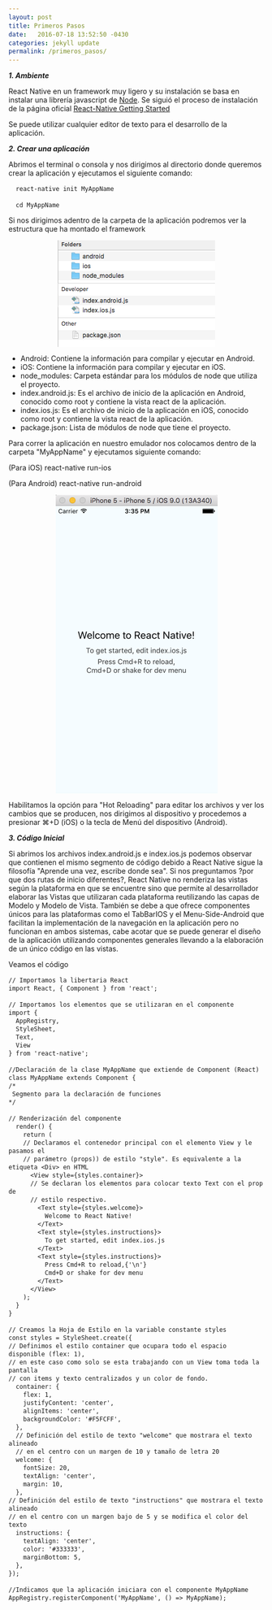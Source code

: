 ```yaml
---
layout: post
title: Primeros Pasos
date:   2016-07-18 13:52:50 -0430
categories: jekyll update
permalink: /primeros_pasos/
---
```


 ***1. Ambiente***
 
 React Native en un framework muy ligero y su instalación se basa en instalar una librería javascript de [Node](https://nodejs.org/en/). Se siguió el proceso de instalación de la página oficial [React-Native Getting Started](https://facebook.github.io/react-native/docs/getting-started.html)
 
Se puede utilizar cualquier editor de texto para el desarrollo de la aplicación.

***2. Crear una aplicación***

Abrimos el terminal o consola y nos dirigimos al directorio donde queremos crear la aplicación y ejecutamos el siguiente comando:

```
  react-native init MyAppName

  cd MyAppName
```

 Si nos dirigimos adentro de la carpeta de la aplicación podremos ver la estructura que ha montado el framework
 
<img style="display: block;
    margin-left: auto;
    margin-right: auto;" src="../Images/Archivos_Iniciales.png">

 - Android: Contiene la información para compilar y ejecutar en Android.
 - iOS: Contiene la información para compilar y ejecutar en iOS.
 - node_modules: Carpeta estándar para los módulos de node que utiliza el proyecto.
 - index.android.js: Es el archivo de inicio de la aplicación en Android, conocido como root y contiene la vista react de la aplicación.
 - index.ios.js: Es el archivo de inicio de la aplicación en iOS, conocido como root y contiene la vista react de la aplicación.
 - package.json: Lista de módulos de node que tiene el proyecto.

Para correr la aplicación en nuestro emulador nos colocamos dentro de la carpeta "MyAppName" y ejecutamos siguiente comando:

  (Para iOS)
    react-native run-ios
    
  (Para Android)
    react-native run-android

<img style="display: block;
    margin-left: auto;
    margin-right: auto;" src="../Images/Primera_Vista.png">

Habilitamos la opción para "Hot Reloading" para editar los archivos y ver los cambios que se producen, nos dirigimos al dispositivo y procedemos a presionar ⌘+D (iOS) o la tecla de Menú del dispositivo (Android).

***3. Código Inicial***

 Si abrimos los archivos index.android.js e index.ios.js podemos observar que contienen el mismo segmento de código debido a React Native sigue la filosofía "Aprende una vez, escribe donde sea". Si nos preguntamos ?por que dos rutas de inicio diferentes?, React Native no renderiza las vistas según la plataforma en que se encuentre sino que permite al desarrollador elaborar las Vistas que utilizaran cada plataforma reutilizando las capas de Modelo y Modelo de Vista. También se debe a que ofrece componentes únicos para las plataformas como el TabBarIOS y el Menu-Side-Android que facilitan la implementación de la navegación en la aplicación pero no funcionan en ambos sistemas, cabe acotar que se puede generar el diseño de la aplicación utilizando componentes generales llevando a la elaboración de un único código en las vistas.

Veamos el código 

```
// Importamos la libertaria React 
import React, { Component } from 'react';

// Importamos los elementos que se utilizaran en el componente
import {
  AppRegistry,
  StyleSheet,
  Text,
  View
} from 'react-native';

//Declaración de la clase MyAppName que extiende de Component (React)
class MyAppName extends Component {
/*
 Segmento para la declaración de funciones 
*/

// Renderización del componente
  render() {
    return (
    // Declaramos el contenedor principal con el elemento View y le pasamos el 
    // parámetro (props)) de estilo "style". Es equivalente a la etiqueta <Div> en HTML
      <View style={styles.container}>
      // Se declaran los elementos para colocar texto Text con el prop de 
      // estilo respectivo.
        <Text style={styles.welcome}>
          Welcome to React Native!
        </Text>
        <Text style={styles.instructions}>
          To get started, edit index.ios.js
        </Text>
        <Text style={styles.instructions}>
          Press Cmd+R to reload,{'\n'}
          Cmd+D or shake for dev menu
        </Text>
      </View>
    );
  }
}

// Creamos la Hoja de Estilo en la variable constante styles
const styles = StyleSheet.create({
// Definimos el estilo container que ocupara todo el espacio disponible (flex: 1),
// en este caso como solo se esta trabajando con un View toma toda la pantalla 
// con items y texto centralizados y un color de fondo.
  container: {
    flex: 1,
    justifyContent: 'center',
    alignItems: 'center',
    backgroundColor: '#F5FCFF',
  },
  // Definición del estilo de texto "welcome" que mostrara el texto alineado 
  // en el centro con un margen de 10 y tamaño de letra 20
  welcome: {
    fontSize: 20,
    textAlign: 'center',
    margin: 10,
  },
// Definición del estilo de texto "instructions" que mostrara el texto alineado  
// en el centro con un margen bajo de 5 y se modifica el color del texto
  instructions: {
    textAlign: 'center',
    color: '#333333',
    marginBottom: 5,
  },
});

//Indicamos que la aplicación iniciara con el componente MyAppName
AppRegistry.registerComponent('MyAppName', () => MyAppName);
```